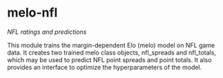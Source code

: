 melo-nfl
========

*NFL ratings and predictions*

This module trains the margin-dependent Elo (melo) model on NFL game data. It creates two trained melo class objects, nfl_spreads and nfl_totals, which may be used to predict NFL point spreads and point totals. It also provides an interface to optimize the hyperparameters of the model.
